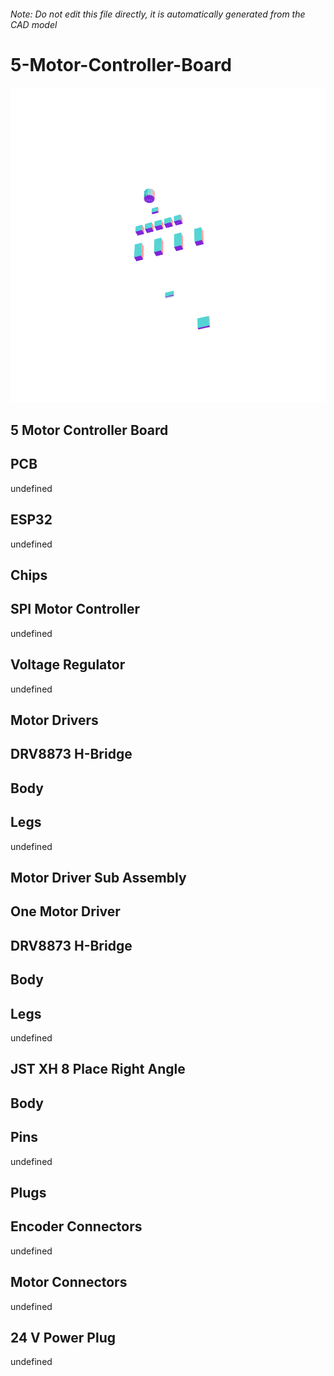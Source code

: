 ###### Note: Do not edit this file directly, it is automatically generated from the CAD model

# 5-Motor-Controller-Board

![](/project.svg)

## 5 Motor Controller Board


## PCB


undefined


## ESP32


undefined


## Chips


## SPI Motor Controller


undefined


## Voltage Regulator


undefined


## Motor Drivers


## DRV8873 H-Bridge


## Body


## Legs


undefined


## Motor Driver Sub Assembly


## One Motor Driver


## DRV8873 H-Bridge


## Body


## Legs


undefined


## JST XH 8 Place Right Angle


## Body


## Pins


undefined


## Plugs


## Encoder Connectors


undefined


## Motor Connectors


undefined


## 24 V Power Plug


undefined


